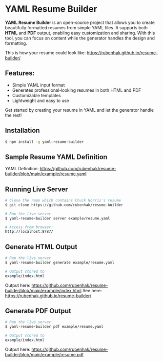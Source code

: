 # YAML Resume Builder

**YAML Resume Builder** is an open-source project that allows you to create beautifully formatted resumes from simple YAML files. It supports both **HTML** and **PDF** output, enabling easy customization and sharing. With this tool, you can focus on content while the generator handles the design and formatting.

This is how your resume could look like: https://rubenhak.github.io/resume-builder/

## Features:
- Simple YAML input format
- Generates professional-looking resumes in both HTML and PDF
- Customizable templates
- Lightweight and easy to use

Get started by creating your resume in YAML and let the generator handle the rest!

## Installation
```sh
$ npm install -g yaml-resume-builder
```

## Sample Resume YAML Definition
YAML Definition: https://github.com/rubenhak/resume-builder/blob/main/example/resume.yaml


## Running Live Server
```sh
# Clone the repo which contains Chuck Norris's resume
$ git clone https://github.com/rubenhak/resume-builder

# Run the live server 
$ yaml-resume-builder server example/resume.yaml

# Access from browser:
http://localhost:8787/
```

## Generate HTML Output
```sh
# Run the live server 
$ yaml-resume-builder generate example/resume.yaml

# Output stored to 
example/index.html
```

Output here: https://github.com/rubenhak/resume-builder/blob/main/example/index.html
See here: https://rubenhak.github.io/resume-builder/

## Generate PDF Output
```sh
# Run the live server 
$ yaml-resume-builder pdf example/resume.yaml

# Output stored to 
example/index.html
```

Output here: https://github.com/rubenhak/resume-builder/blob/main/example/resume.pdf

